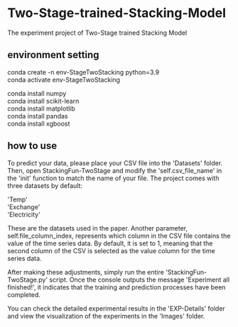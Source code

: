 # Two-Stage-trained-Stacking-Model
The experiment project of Two-Stage trained Stacking Model

## environment setting

conda create -n env-StageTwoStacking python=3.9  
conda activate env-StageTwoStacking  

conda install numpy  
conda install scikit-learn  
conda install matplotlib  
conda install pandas    
conda install xgboost  

## how to use
To predict your data, please place your CSV file into the 'Datasets' folder. Then, open StackingFun-TwoStage and modify the 'self.csv_file_name' in the 'init' function to match the name of your file. The project comes with three datasets by default:

'Temp'  
'Exchange'  
'Electricity'  

These are the datasets used in the paper.
Another parameter, self.file_column_index, represents which column in the CSV file contains the value of the time series data. By default, it is set to 1, meaning that the second column of the CSV is selected as the value column for the time series data.

After making these adjustments, simply run the entire 'StackingFun-TwoStage.py' script. Once the console outputs the message 'Experiment all finished!', it indicates that the training and prediction processes have been completed.

You can check the detailed experimental results in the 'EXP-Details' folder and view the visualization of the experiments in the 'Images' folder.


